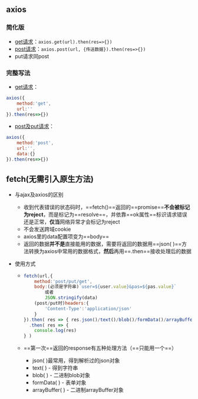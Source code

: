 ## axios

### 简化版

- [get请求]()：`axios.get(url).then(res=>{})`
- [post请求]()：`axios.post(url, {传送数据}).then(res=>{})`
- put请求同post

### 完整写法

- [get请求]()：

```js
axios({
	method:'get',
	url:''
}).then(res=>{})
```
- [post及put请求]()：

```js
axios({
	method:'post',
	url:'',
    data:{}
}).then(res=>{})
```

## fetch(无需引入原生方法)

- 与ajax及axios的区别

  - 收到代表错误的状态码时，==fetch()==返回的==promise==**不会被标记为reject**，而是标记为==resolve==，并依靠==ok属性==标识请求错误还是正常，**仅当**网络异常才会标记为reject
  - 不会发送跨域cookie
  - axios里的data配置项变为==body==
  - 返回的数据**并不是**直接能用的数据，需要将返回的数据用==json( )==方法转换为axios中常用的数据格式，**然后**再用==.then==接收处理后的数据

- 使用方式

  - ```js
    fetch(url,{
        method:'post/put/get',
        body:(必须是字符串)`user=${user.value}&pas=${pas.value}`
        	或者
        	JSON.stringify(data)
        (post/put时)headers:{
        	'Content-Type':'application/json'
    	}
    }).then( res => { res.json()/text()/blob()/formData()/arrayBuffer() } )
      .then( res => {
        console.log(res)
    } )
    ```

  - ==第一次==返回的response有五种处理方法（==只能用一个==）

    - json( )最常用，得到解析过的json对象
    - text( ) - 得到字符串
    - blob( ) - 二进制blob对象
    - formData( ) - 表单对象
    - arrayBuffer( ) - 二进制arrayBuffer对象
